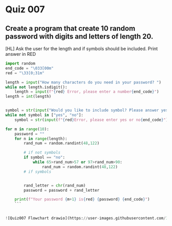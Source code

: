 # Quiz 007
## Create a program that create 10 random password with digits and letters of length 20.
[HL] Ask the user for the length and if symbols should be included. Print answer in RED
```.py
import random
end_code = "\033[00m"
red = "\33[0;31m"

length = input("How many characters do you need in your password? ")
while not length.isdigit():
    length = input(f"{red} Error, please enter a number{end_code}")
length = int(length)


symbol = str(input("Would you like to include symbol? Please answer yes or no"))
while not symbol in ["yes", "no"]:
    symbol = str(input(f"{red}Error, please enter yes or no{end_code}"))

for m in range(10):
    password = ""
    for n in range(length):
        rand_num = random.randint(48,122)

        # if not symbols
        if symbol == "no":
            while 65>rand_num>57 or 97>rand_num>90:
                rand_num = random.randint(48,122)
        # if symbols


        rand_letter = chr(rand_num)
        password = password + rand_letter

    print(f"Your password {m+1} is{red} {password} {end_code}")
    ```
    

![Quiz007 Flowchart drawio](https://user-images.githubusercontent.com/112055062/190997513-784fe4fb-32c0-4920-baaf-6b4f4d5cf120.png)
